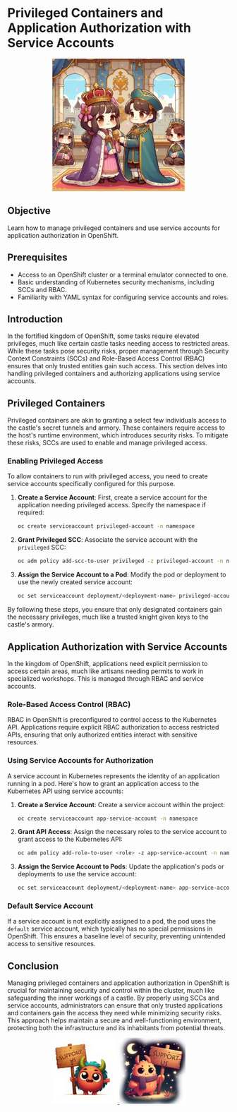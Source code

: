 # Privileged Containers and Application Authorization with Service Accounts

<div style="text-align:center;">
  <img src="https://github.com/Vitrua/images/blob/main/openshift/authsa.jpg?raw=true" alt="authsa" width="300" height="300">
</div>

## Objective

Learn how to manage privileged containers and use service accounts for application authorization in OpenShift.

## Prerequisites

- Access to an OpenShift cluster or a terminal emulator connected to one.
- Basic understanding of Kubernetes security mechanisms, including SCCs and RBAC.
- Familiarity with YAML syntax for configuring service accounts and roles.

## Introduction

In the fortified kingdom of OpenShift, some tasks require elevated privileges, much like certain castle tasks needing access to restricted areas. While these tasks pose security risks, proper management through Security Context Constraints (SCCs) and Role-Based Access Control (RBAC) ensures that only trusted entities gain such access. This section delves into handling privileged containers and authorizing applications using service accounts.

## Privileged Containers

Privileged containers are akin to granting a select few individuals access to the castle's secret tunnels and armory. These containers require access to the host's runtime environment, which introduces security risks. To mitigate these risks, SCCs are used to enable and manage privileged access.

### Enabling Privileged Access

To allow containers to run with privileged access, you need to create service accounts specifically configured for this purpose.

1. **Create a Service Account**: First, create a service account for the application needing privileged access. Specify the namespace if required:

    ```bash
    oc create serviceaccount privileged-account -n namespace
    ```

2. **Grant Privileged SCC**: Associate the service account with the `privileged` SCC:

    ```bash
    oc adm policy add-scc-to-user privileged -z privileged-account -n namespace
    ```

3. **Assign the Service Account to a Pod**: Modify the pod or deployment to use the newly created service account:

    ```bash
    oc set serviceaccount deployment/<deployment-name> privileged-account -n namespace
    ```

By following these steps, you ensure that only designated containers gain the necessary privileges, much like a trusted knight given keys to the castle's armory.

## Application Authorization with Service Accounts

In the kingdom of OpenShift, applications need explicit permission to access certain areas, much like artisans needing permits to work in specialized workshops. This is managed through RBAC and service accounts.

### Role-Based Access Control (RBAC)

RBAC in OpenShift is preconfigured to control access to the Kubernetes API. Applications require explicit RBAC authorization to access restricted APIs, ensuring that only authorized entities interact with sensitive resources.

### Using Service Accounts for Authorization

A service account in Kubernetes represents the identity of an application running in a pod. Here's how to grant an application access to the Kubernetes API using service accounts:

1. **Create a Service Account**: Create a service account within the project:

    ```bash
    oc create serviceaccount app-service-account -n namespace
    ```

2. **Grant API Access**: Assign the necessary roles to the service account to grant access to the Kubernetes API:

    ```bash
    oc adm policy add-role-to-user <role> -z app-service-account -n namespace
    ```

3. **Assign the Service Account to Pods**: Update the application's pods or deployments to use the service account:

    ```bash
    oc set serviceaccount deployment/<deployment-name> app-service-account -n namespace
    ```

### Default Service Account

If a service account is not explicitly assigned to a pod, the pod uses the `default` service account, which typically has no special permissions in OpenShift. This ensures a baseline level of security, preventing unintended access to sensitive resources.

## Conclusion

Managing privileged containers and application authorization in OpenShift is crucial for maintaining security and control within the cluster, much like safeguarding the inner workings of a castle. By properly using SCCs and service accounts, administrators can ensure that only trusted applications and containers gain the access they need while minimizing security risks. This approach helps maintain a secure and well-functioning environment, protecting both the infrastructure and its inhabitants from potential threats.

<div style="text-align:center;">
  <a href="https://patreon.com/Vitrua">
    <img src="https://github.com/Vitrua/images/blob/main/others/supportmonlight.png?raw=true#only-light" alt="support" width="150" height="150">
    <img src="https://github.com/Vitrua/images/blob/main/others/supportmon.png?raw=true#only-dark" alt="support" width="150" height="150">
  </a>
</div>